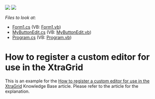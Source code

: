 <!-- default badges list -->
[![](https://img.shields.io/badge/Open_in_DevExpress_Support_Center-FF7200?style=flat-square&logo=DevExpress&logoColor=white)](https://supportcenter.devexpress.com/ticket/details/E756)
[![](https://img.shields.io/badge/📖_How_to_use_DevExpress_Examples-e9f6fc?style=flat-square)](https://docs.devexpress.com/GeneralInformation/403183)
<!-- default badges end -->
<!-- default file list -->
*Files to look at*:

* [Form1.cs](./CS/RegisterCustomEditor/Form1.cs) (VB: [Form1.vb](./VB/RegisterCustomEditor/Form1.vb))
* [MyButtonEdit.cs](./CS/RegisterCustomEditor/MyButtonEdit.cs) (VB: [MyButtonEdit.vb](./VB/RegisterCustomEditor/MyButtonEdit.vb))
* [Program.cs](./CS/RegisterCustomEditor/Program.cs) (VB: [Program.vb](./VB/RegisterCustomEditor/Program.vb))
<!-- default file list end -->
# How to register a custom editor for use in the XtraGrid


<p>This is an example for the <a href="https://www.devexpress.com/Support/Center/p/A1237">How to register a custom editor for use in the XtraGrid</a> Knowledge Base article. Please refer to the article for the explanation.</p>

<br/>


